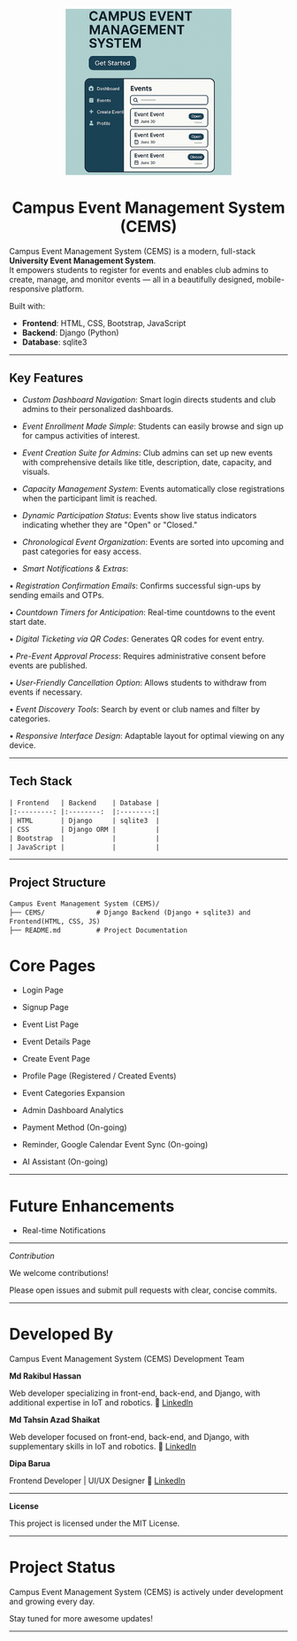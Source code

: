<p align="center">
  <img src="CEMS.png" width="300" alt="Campus Event Management System Logo">
</p>

## <h1 align="center"> Campus Event Management System (CEMS) </h1>

Campus Event Management System (CEMS) is a modern, full-stack **University Event Management System**.  
It empowers students to register for events and enables club admins to create, manage, and monitor events — all in a beautifully designed, mobile-responsive platform.

Built with:

- **Frontend**: HTML, CSS, Bootstrap, JavaScript
- **Backend**: Django (Python)
- **Database**: sqlite3

---

## Key Features

- _Custom Dashboard Navigation_:
  Smart login directs students and club admins to their personalized dashboards.

- _Event Enrollment Made Simple_:
  Students can easily browse and sign up for campus activities of interest.

- _Event Creation Suite for Admins_:
  Club admins can set up new events with comprehensive details like title, description, date, capacity, and visuals.

- _Capacity Management System_:
  Events automatically close registrations when the participant limit is reached.

- _Dynamic Participation Status_:
  Events show live status indicators indicating whether they are "Open" or "Closed."

- _Chronological Event Organization_:
  Events are sorted into upcoming and past categories for easy access.

- _Smart Notifications & Extras_:

• _Registration Confirmation Emails_: Confirms successful sign-ups by sending emails and OTPs.

• _Countdown Timers for Anticipation_: Real-time countdowns to the event start date.

• _Digital Ticketing via QR Codes_: Generates QR codes for event entry.

• _Pre-Event Approval Process_: Requires administrative consent before events are published.

• _User-Friendly Cancellation Option_: Allows students to withdraw from events if necessary.

• _Event Discovery Tools_: Search by event or club names and filter by categories.

• _Responsive Interface Design_: Adaptable layout for optimal viewing on any device.

---

## Tech Stack

```
| Frontend   | Backend    | Database |
|:---------: |:--------:  |:--------:|
| HTML       | Django     | sqlite3  |
| CSS        | Django ORM |          |
| Bootstrap  |            |          |
| JavaScript |            |          |
```

---

## Project Structure

```
Campus Event Management System (CEMS)/
├── CEMS/             # Django Backend (Django + sqlite3) and Frontend(HTML, CSS, JS)
├── README.md         # Project Documentation
```

# Core Pages

- Login Page

- Signup Page

- Event List Page

- Event Details Page

- Create Event Page

- Profile Page (Registered / Created Events)

- Event Categories Expansion

- Admin Dashboard Analytics

- Payment Method (On-going)

- Reminder, Google Calendar Event Sync (On-going)

- AI Assistant (On-going)

---

# Future Enhancements

- Real-time Notifications

---

_Contribution_

We welcome contributions!

Please open issues and submit pull requests with clear, concise commits.

---

# Developed By

Campus Event Management System (CEMS) Development Team

**Md Rakibul Hassan**

Web developer specializing in front-end, back-end, and Django, with additional expertise in IoT and robotics.
🔗 [LinkedIn](https://www.linkedin.com/in/md-rakibul-hassan-507b00308)

**Md Tahsin Azad Shaikat**

Web developer focused on front-end, back-end, and Django, with supplementary skills in IoT and robotics.
🔗 [LinkedIn](https://www.linkedin.com/in/mdtahsinazad020/)

**Dipa Barua**

Frontend Developer | UI/UX Designer
🔗 [LinkedIn](https://www.linkedin.com/in/dipa-barua-387071303/)

---

**License**

This project is licensed under the MIT License.

---

# Project Status

Campus Event Management System (CEMS) is actively under development and growing every day.

Stay tuned for more awesome updates!

---
